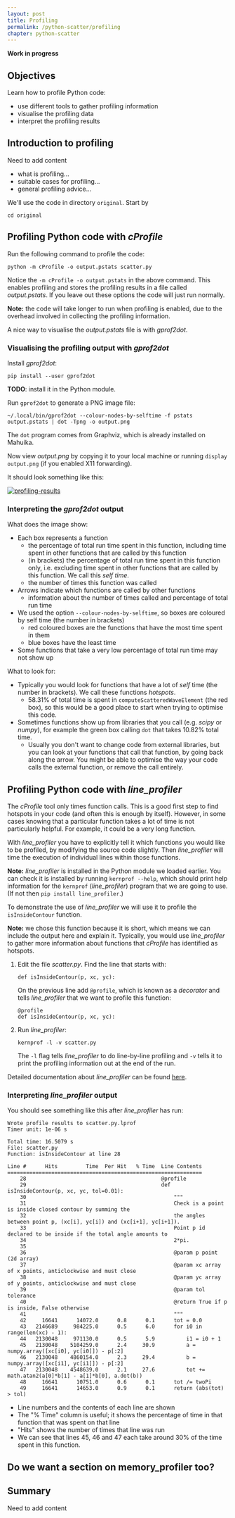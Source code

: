 ```yaml
---
layout: post
title: Profiling
permalink: /python-scatter/profiling
chapter: python-scatter
---
```


**Work in progress**

## Objectives

Learn how to profile Python code:

* use different tools to gather profiling information
* visualise the profiling data
* interpret the profiling results

## Introduction to profiling

Need to add content

* what is profiling...
* suitable cases for profiling...
* general profiling advice...

We'll use the code in directory `original`. Start by
```
cd original
```

## Profiling Python code with *cProfile*

Run the following command to profile the code:

```
python -m cProfile -o output.pstats scatter.py
```

Notice the `-m cProfile -o output.pstats` in the above command. This enables
profiling and stores the profiling results in a file called *output.pstats*.
If you leave out these options the code will just run normally.

**Note:** the code will take longer to run when profiling is enabled, due to
the overhead involved in collecting the profiling information.

A nice way to visualise the  *output.pstats* file is with *gprof2dot*.

### Visualising the profiling output with *gprof2dot*

Install *gprof2dot*:

```
pip install --user gprof2dot
```

**TODO**: install it in the Python module.

Run `gprof2dot` to generate a PNG image file:

```
~/.local/bin/gprof2dot --colour-nodes-by-selftime -f pstats output.pstats | dot -Tpng -o output.png
```

The `dot` program comes from Graphviz, which is already installed on
Mahuika.

Now view *output.png* by copying it to your local machine or running
`display output.png` (if you enabled X11 forwarding).

It should look something like this:

[![profiling-results](images/scatter-profile.png)](images/scatter-profile.png)

### Interpreting the *gprof2dot* output

What does the image show:

* Each box represents a function
  - the percentage of total run time spent in this function, including time
    spent in other functions that are called by this function
  - (in brackets) the percentage of total run time spent in this function
    only, i.e. excluding time spent in other functions that are called by this
    function. We call this *self time*.
  - the number of times this function was called
* Arrows indicate which functions are called by other functions
  - information about the number of times called and percentage of total run
    time 
* We used the option `--colour-nodes-by-selftime`, so boxes are coloured by
  self time (the number in brackets)
  - red coloured boxes are the functions that have the most time spent in them
  - blue boxes have the least time
* Some functions that take a very low percentage of total run time may not
  show up

What to look for:

* Typically you would look for functions that have a lot of *self* time (the
  number in brackets). We call these functions *hotspots*.
  - 58.31% of total time is spent in `computeScatteredWaveElement` (the red
    box), so this would be a good place to start when trying to optimise this
    code.
* Sometimes functions show up from libraries that you call (e.g. *scipy* or
  *numpy*), for example the green box calling `dot` that takes 10.82% total
  time.
  - Usually you don't want to change code from external libraries, but you can
    look at your functions that call that function, by going back along the
    arrow. You might be able to optimise the way your code calls the external
    function, or remove the call entirely.



## Profiling Python code with *line_profiler*

The *cProfile* tool only times function calls. This is a good first step to
find hotspots in your code (and often this is enough by itself). However, in
some cases knowing that a particular function takes a lot of time is not
particularly helpful. For example, it could be a very long function.

With *line_profiler* you have to explicitly tell it which functions you would
like to be profiled, by modifying the source code slightly. Then
*line_profiler* will time the execution of individual lines within those
functions.

**Note:** *line_profiler* is installed in the Python module we loaded earlier.
You can check it is installed by running `kernprof --help`, which should print
help information for the `kernprof` (*line_profiler*) program that we are going
to use. (If not then `pip install line_profiler`.)

To demonstrate the use of *line_profiler* we will use it to profile the
`isInsideContour` function.

**Note:** we chose this function because it is short, which means we can
include the output here and explain it. Typically, you would use
*line_profiler* to gather more information about functions that *cProfile* has
identified as hotspots.

1. Edit the file *scatter.py*. Find the line that starts with:
   ```
   def isInsideContour(p, xc, yc):
   ```
   On the previous line add `@profile`, which is known as a *decorator* and
   tells *line_profiler* that we want to profile this function:
   ```
   @profile
   def isInsideContour(p, xc, yc):
   ```
2. Run *line_profiler*:
   ```
   kernprof -l -v scatter.py
   ```
   The `-l` flag tells *line_profiler* to do line-by-line profiling and `-v`
   tells it to print the profiling information out at the end of the run.

Detailed documentation about *line_profiler* can be found
[here](https://github.com/rkern/line_profiler).

### Interpreting *line_profiler* output

You should see something like this after *line_profiler* has run:

```
Wrote profile results to scatter.py.lprof
Timer unit: 1e-06 s

Total time: 16.5079 s
File: scatter.py
Function: isInsideContour at line 28

Line #      Hits         Time  Per Hit   % Time  Line Contents
==============================================================
    28                                           @profile
    29                                           def isInsideContour(p, xc, yc, tol=0.01):
    30                                               """
    31                                               Check is a point is inside closed contour by summing the 
    32                                               the angles between point p, (xc[i], yc[i]) and (xc[i+1], yc[i+1]).
    33                                               Point p id declared to be inside if the total angle amounts to 
    34                                               2*pi.
    35                                           
    36                                               @param p point (2d array)
    37                                               @param xc array of x points, anticlockwise and must close
    38                                               @param yc array of y points, anticlockwise and must close
    39                                               @param tol tolerance
    40                                               @return True if p is inside, False otherwise
    41                                               """
    42     16641      14072.0      0.8      0.1      tot = 0.0
    43   2146689     984225.0      0.5      6.0      for i0 in range(len(xc) - 1):
    44   2130048     971130.0      0.5      5.9          i1 = i0 + 1
    45   2130048    5104259.0      2.4     30.9          a = numpy.array([xc[i0], yc[i0]]) - p[:2]
    46   2130048    4860154.0      2.3     29.4          b = numpy.array([xc[i1], yc[i1]]) - p[:2]
    47   2130048    4548639.0      2.1     27.6          tot += math.atan2(a[0]*b[1] - a[1]*b[0], a.dot(b))
    48     16641      10751.0      0.6      0.1      tot /= twoPi
    49     16641      14653.0      0.9      0.1      return (abs(tot) > tol)
```

* Line numbers and the contents of each line are shown
* The "% Time" column is useful; it shows the percentage of time in that
  function that was spent on that line
* "Hits" shows the number of times that line was run
* We can see that lines 45, 46 and 47 each take around 30% of the time spent
  in this function.

## Do we want a section on memory_profiler too?

## Summary

Need to add content

